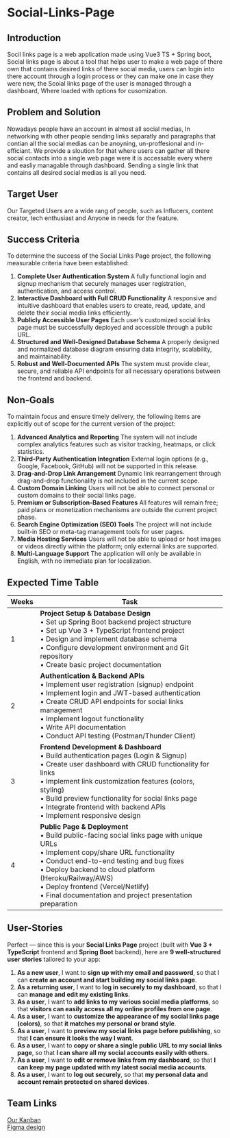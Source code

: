# Social-Links-Page

## Introduction
Socil links page is a web application made using Vue3 TS + Spring boot, Social links page is about a tool that helps user to make a web page of there own that contains desired links of there social media, users can login into there account through a login process or they can make one in case they were new, the Scoial links page of the user is managed through a dashboard, Where loaded with options for cusomization.

## Problem and Solution
Nowadays people have an account in almost all social medias, In networking with other people sending links separatly and paragraphs that contian all the social medias can be anoyning, un-proffesional and in-efficiant.
We provide a sloution for that where users can gather all there social contacts into a single web page were it is accessable every where and easliy managable through dashboard.
Sending a single link that contains all desired social medias is all you need.   

## Target User
Our Targeted Users are a wide rang of people, such as Influcers, content creator, tech enthusiast and Anyone in needs for the feature.   

## **Success Criteria**
To determine the success of the Social Links Page project, the following measurable criteria have been established:

1. **Complete User Authentication System**
   A fully functional login and signup mechanism that securely manages user registration, authentication, and access control.
2. **Interactive Dashboard with Full CRUD Functionality**
   A responsive and intuitive dashboard that enables users to create, read, update, and delete their social media links efficiently.
3. **Publicly Accessible User Pages**
   Each user’s customized social links page must be successfully deployed and accessible through a public URL.
4. **Structured and Well-Designed Database Schema**
   A properly designed and normalized database diagram ensuring data integrity, scalability, and maintainability.
5. **Robust and Well-Documented APIs**
   The system must provide clear, secure, and reliable API endpoints for all necessary operations between the frontend and backend.


## **Non-Goals**
To maintain focus and ensure timely delivery, the following items are explicitly out of scope for the current version of the project:

1. **Advanced Analytics and Reporting**
   The system will not include complex analytics features such as visitor tracking, heatmaps, or click statistics.
2. **Third-Party Authentication Integration**
   External login options (e.g., Google, Facebook, GitHub) will not be supported in this release.
4. **Drag-and-Drop Link Arrangement**
   Dynamic link rearrangement through drag-and-drop functionality is not included in the current scope.
5. **Custom Domain Linking**
   Users will not be able to connect personal or custom domains to their social links page.
6. **Premium or Subscription-Based Features**
   All features will remain free; paid plans or monetization mechanisms are outside the current project phase.
7. **Search Engine Optimization (SEO) Tools**
   The project will not include built-in SEO or meta-tag management tools for user pages.
8. **Media Hosting Services**
   Users will not be able to upload or host images or videos directly within the platform; only external links are supported.
9. **Multi-Language Support**
   The application will only be available in English, with no immediate plan for localization.


## Expected Time Table

| Weeks | Task |
|-------|------|
| 1     | **Project Setup & Database Design**<br>• Set up Spring Boot backend project structure<br>• Set up Vue 3 + TypeScript frontend project<br>• Design and implement database schema<br>• Configure development environment and Git repository<br>• Create basic project documentation |
| 2     | **Authentication & Backend APIs**<br>• Implement user registration (signup) endpoint<br>• Implement login and JWT-based authentication<br>• Create CRUD API endpoints for social links management<br>• Implement logout functionality<br>• Write API documentation<br>• Conduct API testing (Postman/Thunder Client) |
| 3     | **Frontend Development & Dashboard**<br>• Build authentication pages (Login & Signup)<br>• Create user dashboard with CRUD functionality for links<br>• Implement link customization features (colors, styling)<br>• Build preview functionality for social links page<br>• Integrate frontend with backend APIs<br>• Implement responsive design |
| 4     | **Public Page & Deployment**<br>• Build public-facing social links page with unique URLs<br>• Implement copy/share URL functionality<br>• Conduct end-to-end testing and bug fixes<br>• Deploy backend to cloud platform (Heroku/Railway/AWS)<br>• Deploy frontend (Vercel/Netlify)<br>• Final documentation and project presentation preparation |

## User-Stories
Perfect — since this is your **Social Links Page** project (built with **Vue 3 + TypeScript** frontend and **Spring Boot** backend), here are **9 well-structured user stories** tailored to your app:

1. **As a new user**, I want to **sign up with my email and password**, so that I can **create an account and start building my social links page**.
2. **As a returning user**, I want to **log in securely to my dashboard**, so that I can **manage and edit my existing links**.
3. **As a user**, I want to **add links to my various social media platforms**, so that **visitors can easily access all my online profiles from one page**.
4. **As a user**, I want to **customize the appearance of my social links page (colors)**, so that **it matches my personal or brand style**.
5. **As a user**, I want to **preview my social links page before publishing**, so that **I can ensure it looks the way I want**.
6. **As a user**, I want to **copy or share a single public URL to my social links page**, so that **I can share all my social accounts easily with others**.
7. **As a user**, I want to **edit or remove links from my dashboard**, so that **I can keep my page updated with my latest social media accounts**.
8. **As a user**, I want to **log out securely**, so that **my personal data and account remain protected on shared devices**.

## Team Links
[Our Kanban](https://trello.com/invite/b/68f2864a1d463749d57c831f/ATTIe20ffc9dde2872cde5513eea36c5bfbbBF22C3AD/social-links-page)   
[Figma design](https://www.figma.com/design/YyVY83BTaMs8ojsVnbOHZk/Social-Links-Page?node-id=0-1&t=lYUZrxpuYDuBCmtm-1)
